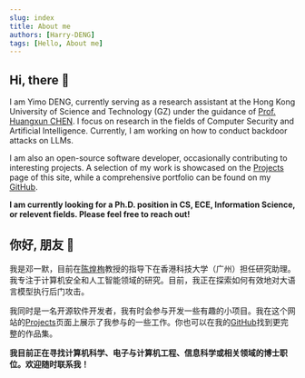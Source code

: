 ```yaml
---
slug: index
title: About me
authors: [Harry-DENG]
tags: [Hello, About me]
---
```



## Hi, there 🫡
I am Yimo DENG, currently serving as a research assistant at the Hong Kong University of Science and Technology (GZ) under the guidance of [Prof. Huangxun CHEN](https://www.chenhuangxun.com/). I focus on research in the fields of Computer Security and Artificial Intelligence. Currently, I am working on how to conduct backdoor attacks on LLMs.

I am also an open-source software developer, occasionally contributing to interesting projects. A selection of my work is showcased on the [Projects](/Project) page of this site, while a comprehensive portfolio can be found on my [GitHub](https://github.com/Harry-Deng).

**I am currently looking for a Ph.D. position in CS, ECE, Information Science, or relevent fields. Please feel free to reach out!**


## 你好, 朋友 👋
我是邓一默，目前在[陈煌栒](https://www.chenhuangxun.com/)教授的指导下在香港科技大学（广州）担任研究助理。我专注于计算机安全和人工智能领域的研究。目前，我正在探索如何有效地对大语言模型执行后门攻击。

我同时是一名开源软件开发者，我有时会参与开发一些有趣的小项目。我在这个网站的[Projects](/Project)页面上展示了我参与的一些工作。你也可以在我的[GitHub](https://github.com/Harry-Deng)找到更完整的作品集。

**我目前正在寻找计算机科学、电子与计算机工程、信息科学或相关领域的博士职位。欢迎随时联系我！**